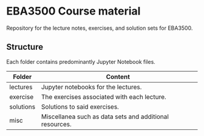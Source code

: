 # EBA3500 Course material
Repository for the lecture notes, exercises, and solution sets for EBA3500.

## Structure
Each folder contains predominantly Jupyter Notebook files. 

| Folder        | Content |
| ---           | ---     |
| lectures      | Jupyter notebooks for the lectures. |
| exercise      | The exercises associated with each lecture. |
| solutions     | Solutions to said exercises. |
| misc          | Miscellanea such as data sets and additional resources. |
